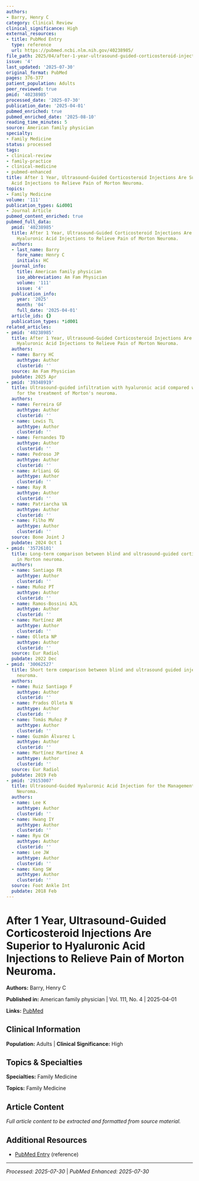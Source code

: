```yaml
---
authors:
- Barry, Henry C
category: Clinical Review
clinical_significance: High
external_resources:
- title: PubMed Entry
  type: reference
  url: https://pubmed.ncbi.nlm.nih.gov/40238985/
file_path: 2025/04/after-1-year-ultrasound-guided-corticosteroid-injections-are.md
issue: '4'
last_updated: '2025-07-30'
original_format: PubMed
pages: 376-377
patient_population: Adults
peer_reviewed: true
pmid: '40238985'
processed_date: '2025-07-30'
publication_date: '2025-04-01'
pubmed_enriched: true
pubmed_enriched_date: '2025-08-10'
reading_time_minutes: 5
source: American family physician
specialty:
- Family Medicine
status: processed
tags:
- clinical-review
- family-practice
- clinical-medicine
- pubmed-enhanced
title: After 1 Year, Ultrasound-Guided Corticosteroid Injections Are Superior to Hyaluronic
  Acid Injections to Relieve Pain of Morton Neuroma.
topics:
- Family Medicine
volume: '111'
publication_types: &id001
- Journal Article
pubmed_content_enriched: true
pubmed_full_data:
  pmid: '40238985'
  title: After 1 Year, Ultrasound-Guided Corticosteroid Injections Are Superior to
    Hyaluronic Acid Injections to Relieve Pain of Morton Neuroma.
  authors:
  - last_name: Barry
    fore_name: Henry C
    initials: HC
  journal_info:
    title: American family physician
    iso_abbreviation: Am Fam Physician
    volume: '111'
    issue: '4'
  publication_info:
    year: '2025'
    month: '04'
    full_date: '2025-04-01'
  article_ids: {}
  publication_types: *id001
related_articles:
- pmid: '40238985'
  title: After 1 Year, Ultrasound-Guided Corticosteroid Injections Are Superior to
    Hyaluronic Acid Injections to Relieve Pain of Morton Neuroma.
  authors:
  - name: Barry HC
    authtype: Author
    clusterid: ''
  source: Am Fam Physician
  pubdate: 2025 Apr
- pmid: '39348919'
  title: Ultrasound-guided infiltration with hyaluronic acid compared with corticosteroid
    for the treatment of Morton's neuroma.
  authors:
  - name: Ferreira GF
    authtype: Author
    clusterid: ''
  - name: Lewis TL
    authtype: Author
    clusterid: ''
  - name: Fernandes TD
    authtype: Author
    clusterid: ''
  - name: Pedroso JP
    authtype: Author
    clusterid: ''
  - name: Arliani GG
    authtype: Author
    clusterid: ''
  - name: Ray R
    authtype: Author
    clusterid: ''
  - name: Patriarcha VA
    authtype: Author
    clusterid: ''
  - name: Filho MV
    authtype: Author
    clusterid: ''
  source: Bone Joint J
  pubdate: 2024 Oct 1
- pmid: '35726101'
  title: Long-term comparison between blind and ultrasound-guided corticoid injections
    in Morton neuroma.
  authors:
  - name: Santiago FR
    authtype: Author
    clusterid: ''
  - name: Muñoz PT
    authtype: Author
    clusterid: ''
  - name: Ramos-Bossini AJL
    authtype: Author
    clusterid: ''
  - name: Martínez AM
    authtype: Author
    clusterid: ''
  - name: Olleta NP
    authtype: Author
    clusterid: ''
  source: Eur Radiol
  pubdate: 2022 Dec
- pmid: '30062527'
  title: Short term comparison between blind and ultrasound guided injection in morton
    neuroma.
  authors:
  - name: Ruiz Santiago F
    authtype: Author
    clusterid: ''
  - name: Prados Olleta N
    authtype: Author
    clusterid: ''
  - name: Tomás Muñoz P
    authtype: Author
    clusterid: ''
  - name: Guzmán Álvarez L
    authtype: Author
    clusterid: ''
  - name: Martínez Martínez A
    authtype: Author
    clusterid: ''
  source: Eur Radiol
  pubdate: 2019 Feb
- pmid: '29153007'
  title: Ultrasound-Guided Hyaluronic Acid Injection for the Management of Morton's
    Neuroma.
  authors:
  - name: Lee K
    authtype: Author
    clusterid: ''
  - name: Hwang IY
    authtype: Author
    clusterid: ''
  - name: Ryu CH
    authtype: Author
    clusterid: ''
  - name: Lee JW
    authtype: Author
    clusterid: ''
  - name: Kang SW
    authtype: Author
    clusterid: ''
  source: Foot Ankle Int
  pubdate: 2018 Feb
---
```


# After 1 Year, Ultrasound-Guided Corticosteroid Injections Are Superior to Hyaluronic Acid Injections to Relieve Pain of Morton Neuroma.

**Authors:** Barry, Henry C

**Published in:** American family physician | Vol. 111, No. 4 | 2025-04-01

**Links:** [PubMed](https://pubmed.ncbi.nlm.nih.gov/40238985/)

## Clinical Information

**Population:** Adults | **Clinical Significance:** High

## Topics & Specialties

**Specialties:** Family Medicine

**Topics:** Family Medicine

## Article Content

*Full article content to be extracted and formatted from source material.*

## Additional Resources

- [PubMed Entry](https://pubmed.ncbi.nlm.nih.gov/40238985/) (reference)

---

*Processed: 2025-07-30* | *PubMed Enhanced: 2025-07-30*
